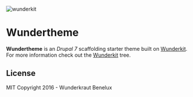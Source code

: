 ![wunderkit](https://cloud.githubusercontent.com/assets/4246645/13176307/6b50ee08-d711-11e5-8b42-fc0fa9c2ea39.jpg)

# Wundertheme

**Wundertheme** is an *Drupal 7* scaffolding starter theme built on [Wunderkit](https://github.com/Wunderkraut-Benelux/wundertheme/tree/nodrupal). For more information check out the [Wunderkit](https://github.com/Wunderkraut-Benelux/wundertheme/tree/nodrupal) tree.

## License

MIT
Copyright 2016 - Wunderkraut Benelux